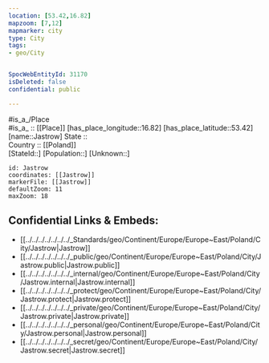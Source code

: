 ```yaml
---
location: [53.42,16.82] 
mapzoom: [7,12] 
mapmarker: city 
type: City
tags:
- geo/City


SpocWebEntityId: 31170
isDeleted: false
confidential: public

---
```

#is_a_/Place  
#is_a_ :: [[Place]] 
[has_place_longitude::16.82] 
[has_place_latitude::53.42] 
[name::Jastrow] 
State ::  
Country :: [[Poland]]  
[StateId::] 
[Population::] 
[Unknown::] 


```leaflet
id: Jastrow
coordinates: [[Jastrow]] 
markerFile: [[Jastrow]] 
defaultZoom: 11 
maxZoom: 18
```


## Confidential Links & Embeds: 
- [[../../../../../../../_Standards/geo/Continent/Europe/Europe~East/Poland/City/Jastrow|Jastrow]] 
- [[../../../../../../../_public/geo/Continent/Europe/Europe~East/Poland/City/Jastrow.public|Jastrow.public]] 
- [[../../../../../../../_internal/geo/Continent/Europe/Europe~East/Poland/City/Jastrow.internal|Jastrow.internal]] 
- [[../../../../../../../_protect/geo/Continent/Europe/Europe~East/Poland/City/Jastrow.protect|Jastrow.protect]] 
- [[../../../../../../../_private/geo/Continent/Europe/Europe~East/Poland/City/Jastrow.private|Jastrow.private]] 
- [[../../../../../../../_personal/geo/Continent/Europe/Europe~East/Poland/City/Jastrow.personal|Jastrow.personal]] 
- [[../../../../../../../_secret/geo/Continent/Europe/Europe~East/Poland/City/Jastrow.secret|Jastrow.secret]] 
